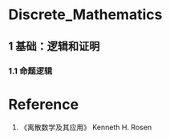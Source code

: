 # Discrete_Mathematics <Badge text="alpha" type="warn"/> <Badge text="0.0.0"/>

## 1 基础：逻辑和证明

### 1.1 命题逻辑

# Reference

1. 《离散数学及其应用》 Kenneth H. Rosen
